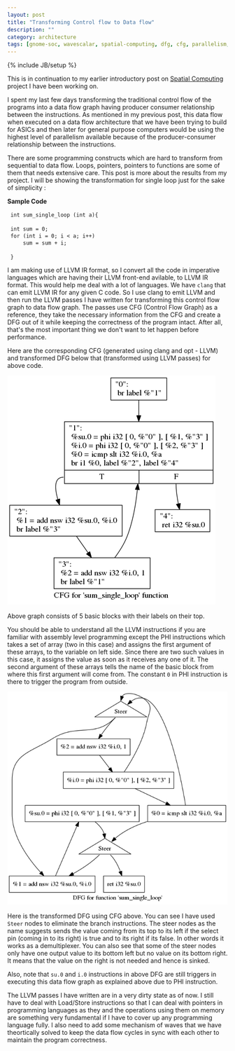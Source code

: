 ```yaml
---
layout: post
title: "Transforming Control flow to Data flow"
description: ""
category: architecture
tags: [gnome-soc, wavescalar, spatial-computing, dfg, cfg, parallelism, ILP]
---
```

{% include JB/setup %}

This is in continuation to my earlier introductory post on [Spatial
Computing](http://pricked.in/architecture/spatial-computing) project I have been
working on.

I spent my last few days transforming the traditional control flow of the
programs into a data flow graph having producer consumer relationship between
the instructions. As mentioned in my previous post, this data flow when executed
on a data flow architecture that we have been trying to build for ASICs and
then later for general purpose computers would be using the highest level of
parallelism available because of the producer-consumer relationship between the
instructions.

There are some programming constructs which are hard to transform from
sequential to data flow. Loops, pointers, pointers to functions are some of them
that needs extensive care. This post is more about the results from my
project. I will be showing the transformation for single loop just for the sake
of simplicity :

<b>Sample Code</b>

     int sum_single_loop (int a){

     int sum = 0;
     for (int i = 0; i < a; i++)
         sum = sum + i;

     }        




I am making use of LLVM IR format, so I convert all the code in imperative
languages which are having their LLVM front-end avilable, to LLVM IR format. This would
help me deal with a lot of languages. We have `clang` that can emit LLVM IR for
any given C code. So I use clang to emit LLVM and then run the LLVM passes I
have written for transforming this control flow graph to data flow graph. The
passes use CFG (Control Flow Graph) as a reference, they take the necessary
information from the CFG and create a DFG out of it while keeping the
correctness of the program intact. After all, that's the most important thing we
don't want to let happen before performance.

Here are the corresponding CFG (generated using clang and opt - LLVM) and
transformed DFG below that (transformed using LLVM passes) for above code.

<img src="/images/cfgSingle.png">

Above graph consists of 5 basic blocks with their labels on their top.

You should be able to understand all the LLVM instructions if you are
familiar with
assembly level programming except the PHI instructions which takes a set of
array (two in this case) and assigns the first argument of these arrays, to the
variable on left side. Since there are two such values in this case, it assigns
the value as soon as it receives any one of it. The second argument of these
arrays tells the name of the basic block from where this first argument will
come from. The constant `0` in PHI instruction is there to trigger the
program from outside.

<img src="/images/dfgSingle.png">

Here is the transformed DFG using CFG above. You can see I have used `Steer`
nodes to eliminate the branch instructions. The steer nodes as the name suggests
sends the value coming from its top to its left if the select pin (coming in to its
right) is true and to its right if its false. In other words it works as a
demultiplexer. You can also see that some of the steer nodes only have one
output value to its bottom left but no value on its bottom right. It means that
the value on the right is not needed and hence is sinked.

Also, note that `su.0` and `i.0` instructions in above DFG are still triggers in
executing this data flow graph as explained above due to PHI instruction.

The LLVM passes I have written are in a very dirty state as of now. I still have
to deal with Load/Store instructions so that I can deal with pointers in
programming languages as they and the operations using them on memory are something very
fundamental if I have to cover up any programming language fully. I also need to
add some mechanism of waves that we have theortically solved to keep the data
flow cycles in sync with each other to maintain the program correctness.

